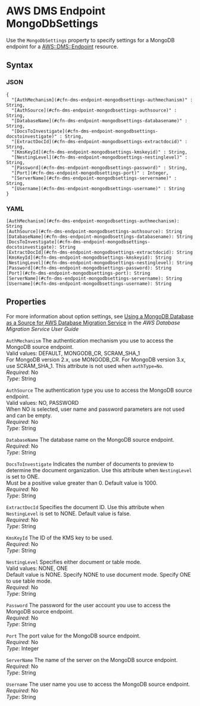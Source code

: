 # AWS DMS Endpoint MongoDbSettings<a name="aws-properties-dms-endpoint-mongodbsettings"></a>

Use the `MongoDbSettings` property to specify settings for a MongoDB endpoint for a [AWS::DMS::Endpoint](aws-resource-dms-endpoint.md) resource\.

## Syntax<a name="w4ab1c21c10c96c17c23b5"></a>

### JSON<a name="aws-properties-dms-endpoint-mongodbsettings-syntax.json"></a>

```
{
  "[AuthMechanism](#cfn-dms-endpoint-mongodbsettings-authmechanism)" : String,
  "[AuthSource](#cfn-dms-endpoint-mongodbsettings-authsource)" : String,
  "[DatabaseName](#cfn-dms-endpoint-mongodbsettings-databasename)" : String,
  "[DocsToInvestigate](#cfn-dms-endpoint-mongodbsettings-docstoinvestigate)" : String,
  "[ExtractDocId](#cfn-dms-endpoint-mongodbsettings-extractdocid)" : String,
  "[KmsKeyId](#cfn-dms-endpoint-mongodbsettings-kmskeyid)" : String,
  "[NestingLevel](#cfn-dms-endpoint-mongodbsettings-nestinglevel)" : String,
  "[Password](#cfn-dms-endpoint-mongodbsettings-password)" : String,
  "[Port](#cfn-dms-endpoint-mongodbsettings-port)" : Integer,
  "[ServerName](#cfn-dms-endpoint-mongodbsettings-servername)" : String,
  "[Username](#cfn-dms-endpoint-mongodbsettings-username)" : String
}
```

### YAML<a name="aws-properties-dms-endpoint-mongodbsettings-syntax.yaml"></a>

```
[AuthMechanism](#cfn-dms-endpoint-mongodbsettings-authmechanism): String
[AuthSource](#cfn-dms-endpoint-mongodbsettings-authsource): String
[DatabaseName](#cfn-dms-endpoint-mongodbsettings-databasename): String
[DocsToInvestigate](#cfn-dms-endpoint-mongodbsettings-docstoinvestigate): String
[ExtractDocId](#cfn-dms-endpoint-mongodbsettings-extractdocid): String
[KmsKeyId](#cfn-dms-endpoint-mongodbsettings-kmskeyid): String
[NestingLevel](#cfn-dms-endpoint-mongodbsettings-nestinglevel): String
[Password](#cfn-dms-endpoint-mongodbsettings-password): String
[Port](#cfn-dms-endpoint-mongodbsettings-port): String
[ServerName](#cfn-dms-endpoint-mongodbsettings-servername): String
[Username](#cfn-dms-endpoint-mongodbsettings-username): String
```

## Properties<a name="w4ab1c21c10c96c17c23b7"></a>

For more information about option settings, see [Using a MongoDB Database as a Source for AWS Database Migration Service](https://docs.aws.amazon.com/dms/latest/userguide/CHAP_Source.MongoDB.html) in the *AWS Database Migration Service User Guide*

`AuthMechanism`  <a name="cfn-dms-endpoint-mongodbsettings-authmechanism"></a>
 The authentication mechanism you use to access the MongoDB source endpoint\.   
Valid values: DEFAULT, MONGODB\_CR, SCRAM\_SHA\_1   
For MongoDB version 2\.x, use MONGODB\_CR\. For MongoDB version 3\.x, use SCRAM\_SHA\_1\. This attribute is not used when `authType=No`\.   
*Required*: No  
*Type*: String

`AuthSource`  <a name="cfn-dms-endpoint-mongodbsettings-authsource"></a>
 The authentication type you use to access the MongoDB source endpoint\.   
Valid values: NO, PASSWORD   
When NO is selected, user name and password parameters are not used and can be empty\.   
*Required*: No  
*Type*: String

`DatabaseName`  <a name="cfn-dms-endpoint-mongodbsettings-databasename"></a>
The database name on the MongoDB source endpoint\.  
*Required*: No  
*Type*: String

`DocsToInvestigate`  <a name="cfn-dms-endpoint-mongodbsettings-docstoinvestigate"></a>
 Indicates the number of documents to preview to determine the document organization\. Use this attribute when `NestingLevel` is set to ONE\.  
Must be a positive value greater than 0\. Default value is 1000\.  
*Required*: No  
*Type*: String

`ExtractDocId`  <a name="cfn-dms-endpoint-mongodbsettings-extractdocid"></a>
 Specifies the document ID\. Use this attribute when `NestingLevel` is set to NONE\. Default value is false\.   
*Required*: No  
*Type*: String

`KmsKeyId`  <a name="cfn-dms-endpoint-mongodbsettings-kmskeyid"></a>
The ID of the KMS key to be used\.  
*Required*: No  
*Type*: String

`NestingLevel`  <a name="cfn-dms-endpoint-mongodbsettings-nestinglevel"></a>
 Specifies either document or table mode\.   
Valid values: NONE, ONE  
Default value is NONE\. Specify NONE to use document mode\. Specify ONE to use table mode\.   
*Required*: No  
*Type*: String

`Password`  <a name="cfn-dms-endpoint-mongodbsettings-password"></a>
 The password for the user account you use to access the MongoDB source endpoint\.  
*Required*: No  
*Type*: String

`Port`  <a name="cfn-dms-endpoint-mongodbsettings-port"></a>
The port value for the MongoDB source endpoint\.  
*Required*: No  
*Type*: Integer

`ServerName`  <a name="cfn-dms-endpoint-mongodbsettings-servername"></a>
The name of the server on the MongoDB source endpoint\.   
*Required*: No  
*Type*: String

`Username`  <a name="cfn-dms-endpoint-mongodbsettings-username"></a>
The user name you use to access the MongoDB source endpoint\.  
*Required*: No  
*Type*: String